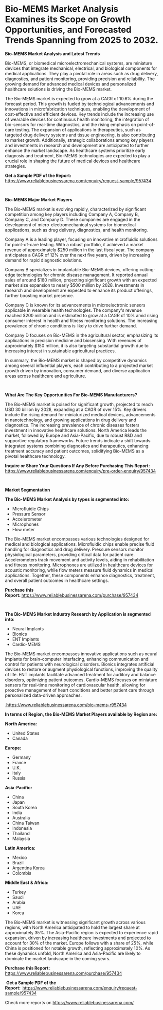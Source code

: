 <p><h1>Bio-MEMS Market Analysis Examines its Scope on Growth Opportunities, and Forecasted Trends Spanning from 2025 to 2032.</h1></p><p><strong>Bio-MEMS Market Analysis and Latest Trends</strong></p>
<p><p>Bio-MEMS, or biomedical microelectromechanical systems, are miniature devices that integrate mechanical, electrical, and biological components for medical applications. They play a pivotal role in areas such as drug delivery, diagnostics, and patient monitoring, providing precision and reliability. The growing demand for advanced medical devices and personalized healthcare solutions is driving the Bio-MEMS market.</p><p>The Bio-MEMS market is expected to grow at a CAGR of 10.6% during the forecast period. This growth is fueled by technological advancements and innovations in microfabrication techniques, enabling the development of cost-effective and efficient devices. Key trends include the increasing use of wearable devices for continuous health monitoring, the integration of bio-sensors for real-time diagnostics, and the rising emphasis on point-of-care testing. The expansion of applications in therapeutics, such as targeted drug delivery systems and tissue engineering, is also contributing to market growth. Additionally, strategic collaborations among key players and investments in research and development are anticipated to further enhance the market landscape. As healthcare systems prioritize early diagnosis and treatment, Bio-MEMS technologies are expected to play a crucial role in shaping the future of medical devices and healthcare strategies.</p></p>
<p><strong>Get a Sample PDF of the Report:&nbsp;</strong> <a href="https://www.reliablebusinessarena.com/enquiry/request-sample/957434?utm_campaign=3272&utm_medium=2&utm_source=Github&utm_content=ia&utm_term=21032025&utm_id=bio-mems">https://www.reliablebusinessarena.com/enquiry/request-sample/957434</a></p>
<p>&nbsp;</p>
<p><strong>Bio-MEMS Major Market Players</strong></p>
<p><p>The Bio-MEMS market is evolving rapidly, characterized by significant competition among key players including Company A, Company B, Company C, and Company D. These companies are engaged in the development of micro-electromechanical systems for biomedical applications, such as drug delivery, diagnostics, and health monitoring.</p><p>Company A is a leading player, focusing on innovative microfluidic solutions for point-of-care testing. With a robust portfolio, it achieved a market revenue of approximately $250 million in the last fiscal year. The company anticipates a CAGR of 12% over the next five years, driven by increasing demand for rapid diagnostic solutions.</p><p>Company B specializes in implantable Bio-MEMS devices, offering cutting-edge technologies for chronic disease management. It reported annual sales of around $180 million, projecting significant growth with an expected market size expansion to nearly $500 million by 2028. Investments in research and development are expected to enhance its product offerings, further boosting market presence.</p><p>Company C is known for its advancements in microelectronic sensors applicable in wearable health technologies. The company's revenue reached $200 million and is estimated to grow at a CAGR of 10% amid rising consumer interest in health and fitness monitoring solutions. The increasing prevalence of chronic conditions is likely to drive further demand.</p><p>Company D focuses on Bio-MEMS in the agricultural sector, emphasizing its applications in precision medicine and biosensing. With revenues of approximately $150 million, it is also targeting substantial growth due to increasing interest in sustainable agricultural practices.</p><p>In summary, the Bio-MEMS market is shaped by competitive dynamics among several influential players, each contributing to a projected market growth driven by innovation, consumer demand, and diverse application areas across healthcare and agriculture.</p></p>
<p>&nbsp;</p>
<p><strong>What Are The Key Opportunities For Bio-MEMS Manufacturers?</strong></p>
<p><p>The Bio-MEMS market is poised for significant growth, projected to reach USD 30 billion by 2028, expanding at a CAGR of over 15%. Key drivers include the rising demand for miniaturized medical devices, advancements in nanotechnology, and growing applications in drug delivery and diagnostics. The increasing prevalence of chronic diseases fosters investment in innovative healthcare solutions. North America leads the market, followed by Europe and Asia-Pacific, due to robust R&D and supportive regulatory frameworks. Future trends indicate a shift towards integrated systems combining diagnostics and therapeutics, enhancing treatment accuracy and patient outcomes, solidifying Bio-MEMS as a pivotal healthcare technology.</p></p>
<p><strong>Inquire or Share Your Questions If Any Before Purchasing This Report:</strong> <a href="https://www.reliablebusinessarena.com/enquiry/pre-order-enquiry/957434?utm_campaign=3272&utm_medium=2&utm_source=Github&utm_content=ia&utm_term=21032025&utm_id=bio-mems">https://www.reliablebusinessarena.com/enquiry/pre-order-enquiry/957434</a></p>
<p>&nbsp;</p>
<p><strong>Market Segmentation</strong></p>
<p><strong>The Bio-MEMS Market Analysis by types is segmented into:</strong></p>
<p><ul><li>Microfluidic Chips</li><li>Pressure Sensor</li><li>Accelerometer</li><li>Microphones</li><li>Flow meter</li></ul></p>
<p><p>The Bio-MEMS market encompasses various technologies designed for medical and biological applications. Microfluidic chips enable precise fluid handling for diagnostics and drug delivery. Pressure sensors monitor physiological parameters, providing critical data for patient care. Accelerometers track movement and activity levels, aiding in rehabilitation and fitness monitoring. Microphones are utilized in healthcare devices for acoustic monitoring, while flow meters measure fluid dynamics in medical applications. Together, these components enhance diagnostics, treatment, and overall patient outcomes in healthcare settings.</p></p>
<p><strong>Purchase this Report:&nbsp;</strong><a href="https://www.reliablebusinessarena.com/purchase/957434?utm_campaign=3272&utm_medium=2&utm_source=Github&utm_content=ia&utm_term=21032025&utm_id=bio-mems">https://www.reliablebusinessarena.com/purchase/957434</a></p>
<p>&nbsp;</p>
<p><strong>The Bio-MEMS Market Industry Research by Application is segmented into:</strong></p>
<p><ul><li>Neural Implants</li><li>Bionics</li><li>ENT Implants</li><li>Cardio-MEMS</li></ul></p>
<p><p>The Bio-MEMS market encompasses innovative applications such as neural implants for brain-computer interfacing, enhancing communication and control for patients with neurological disorders. Bionics integrates artificial devices to restore or augment physiological functions, improving the quality of life. ENT implants facilitate advanced treatment for auditory and balance disorders, optimizing patient outcomes. Cardio-MEMS focuses on miniature sensors for real-time monitoring of cardiovascular health, allowing for proactive management of heart conditions and better patient care through personalized data-driven approaches.</p></p>
<p><a href="https://www.reliablebusinessarena.com/bio-mems-r957434?utm_campaign=3272&utm_medium=2&utm_source=Github&utm_content=ia&utm_term=21032025&utm_id=bio-mems">&nbsp;https://www.reliablebusinessarena.com/bio-mems-r957434</a></p>
<p><strong>In terms of Region, the Bio-MEMS Market Players available by Region are:</strong></p>
<p>
    <p> <strong> North America: </strong>
        <ul>
            <li>United States</li>
            <li>Canada</li>
        </ul>
        </p> 
    <p> <strong> Europe: </strong>
        <ul>
            <li>Germany</li>
            <li>France</li>
            <li>U.K.</li>
            <li>Italy</li>
            <li>Russia</li>
        </ul>
        </p> 
    <p> <strong> Asia-Pacific: </strong>
        <ul>
            <li>China</li>
            <li>Japan</li>
            <li>South Korea</li>
            <li>India</li>
            <li>Australia</li>
            <li>China Taiwan</li>
            <li>Indonesia</li>
            <li>Thailand</li>
            <li>Malaysia</li>
        </ul>
        </p> 
    <p> <strong> Latin America: </strong>
        <ul>
            <li>Mexico</li>
            <li>Brazil</li>
            <li>Argentina Korea</li>
            <li>Colombia</li>
        </ul>
        </p> 
    <p> <strong> Middle East & Africa: </strong>
        <ul>
            <li>Turkey</li>
            <li>Saudi</li>
            <li>Arabia</li>
            <li>UAE</li>
            <li>Korea</li>
        </ul>
    </p>
    </p>
<p><p>The Bio-MEMS market is witnessing significant growth across various regions, with North America anticipated to hold the largest share at approximately 35%. The Asia-Pacific region is expected to experience rapid expansion, driven by increasing healthcare investments and projected to account for 30% of the market. Europe follows with a share of 25%, while China is positioned for notable growth, reflecting approximately 10%. As these dynamics unfold, North America and Asia-Pacific are likely to dominate the market landscape in the coming years.</p></p>
<p><strong>Purchase this Report: </strong><a href="https://www.reliablebusinessarena.com/purchase/957434?utm_campaign=3272&utm_medium=2&utm_source=Github&utm_content=ia&utm_term=21032025&utm_id=bio-mems">https://www.reliablebusinessarena.com/purchase/957434</a></p>
<p>&nbsp;<strong>Get a Sample PDF of the Report:&nbsp;&nbsp;</strong><a href="https://www.reliablebusinessarena.com/enquiry/request-sample/957434?utm_campaign=3272&utm_medium=2&utm_source=Github&utm_content=ia&utm_term=21032025&utm_id=bio-mems">https://www.reliablebusinessarena.com/enquiry/request-sample/957434</a></p>
<p><strong></strong></p>
<p>Check more reports on <a href="https://www.reliablebusinessarena.com/?utm_campaign=3272&utm_medium=2&utm_source=Github&utm_content=ia&utm_term=21032025&utm_id=bio-mems">https://www.reliablebusinessarena.com/</a></p>